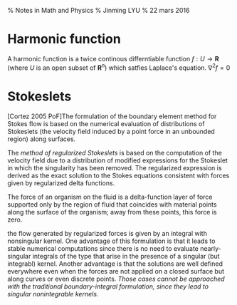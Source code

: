 % Notes in Math and Physics
% Jinming LYU
% 22 mars 2016

# Harmonic function #
 A harmonic function is a twice continous differntiable function $f:U\rightarrow \mathbf{R}$ (where $U$ 
 is an open subset of $\mathbf{R}^n$) which satfies Laplace's equation.
 $\nabla ^2 f = 0$

# Stokeslets #
 [Cortez 2005 PoF]The formulation of the boundary element method for Stokes flow is based on the numerical evaluation of 
 distributions of Stokeslets (the velocity field induced by a point force in an unbounded region) along surfaces.

 The *method of regularized Stokeslets* is based on the computation of the velocity field due to a distribution 
 of modified expressions for the Stokeslet in which the singularity has been removed. The
 regularized expression is derived as the exact solution to the Stokes equations consistent with forces given by regularized
 delta functions.

 The force of an organism on the fluid is a delta-function layer of force supported only by the region of fluid that 
 coincides with material points along the surface of the organism; away from these points, this force is zero.

 the flow generated by regularized forces is given by an integral with nonsingular kernel. One advantage of this
 formulation is that it leads to stable numerical computations since there is no need to evaluate nearly-singular integrals of
 the type that arise in the presence of a singular (but integrabl) kernel. Another advantage is that the solutions are well defined
 everywhere even when the forces are not applied on a closed surface but along curves or even discrete points.
 *Those cases cannot be approached with the traditional boundary-integral formulation, since they lead to singular nonintegrable kernels.*
